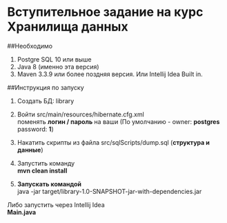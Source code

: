 

# Вступительное задание на курс Хранилища данных

##Необходимо
1. Postgre SQL 10 или выше
2. Java 8 (именно эта версия)
3. Maven 3.3.9 или более поздняя версия. Или Intellij Idea Built in.

##Инструкция по запуску 
1. Создать БД: library 
2. Войти src/main/resources/hibernate.cfg.xml \
    поменять **логин / пароль** на ваши (По умолчанию - owner: **postgres** password: **1**)
3. Накатить скрипты из файла src/sqlScripts/dump.sql (**структура и данные**)
4. Запустить команду \
    **mvn clean install**

5. **Запускать командой** \
    java -jar target/library-1.0-SNAPSHOT-jar-with-dependencies.jar
    
Либо запустить через Intellij Idea \
    **Main.java**
